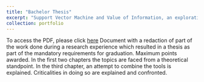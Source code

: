 ```yaml
---
title: "Bachelor Thesis"
excerpt: "Support Vector Machine and Value of Information, an exploration>"
collection: portfolio
---
```

To access the PDF, please click [here]()
Document with a redaction of part of the work done during a research experience which resulted in a thesis as part of the mandatory requirements for graduation. Maximum points awarded.
In the first two chapters the topics are faced from a theoretical standpoint. In the third chapter, an attempt to combine the tools is explained. Criticalities in doing so are explained and confronted.
